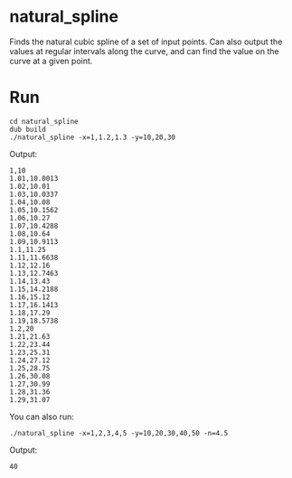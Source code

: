 # natural_spline
Finds the natural cubic spline of a set of input points. Can also output the values at regular intervals along the curve, and can find the value on the curve at a given point.

# Run
```
cd natural_spline
dub build
./natural_spline -x=1,1.2,1.3 -y=10,20,30
```

Output:
```
1,10
1.01,10.0013
1.02,10.01
1.03,10.0337
1.04,10.08
1.05,10.1562
1.06,10.27
1.07,10.4288
1.08,10.64
1.09,10.9113
1.1,11.25
1.11,11.6638
1.12,12.16
1.13,12.7463
1.14,13.43
1.15,14.2188
1.16,15.12
1.17,16.1413
1.18,17.29
1.19,18.5738
1.2,20
1.21,21.63
1.22,23.44
1.23,25.31
1.24,27.12
1.25,28.75
1.26,30.08
1.27,30.99
1.28,31.36
1.29,31.07
```

You can also run:

`./natural_spline -x=1,2,3,4,5 -y=10,20,30,40,50 -n=4.5`

Output:
```
40
```